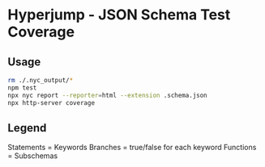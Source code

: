 # Hyperjump - JSON Schema Test Coverage

## Usage

```bash
rm ./.nyc_output/*
npm test
npx nyc report --reporter=html --extension .schema.json
npx http-server coverage
```
## Legend

Statements = Keywords
Branches = true/false for each keyword
Functions = Subschemas

